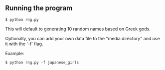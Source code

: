 ## Running the program

```
$ python rng.py
```

This will default to generating 10 random names based on Greek gods.

Optionally, you can add your own data file to the "media directory" and use it with the '-f' flag.

Example:

```
$ python rng.py -f japanese_girls
```
